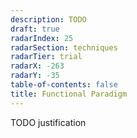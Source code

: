 ```yaml
---
description: TODO
draft: true
radarIndex: 25
radarSection: techniques
radarTier: trial
radarX: -263
radarY: -35
table-of-contents: false
title: Functional Paradigm
---
```


TODO justification
